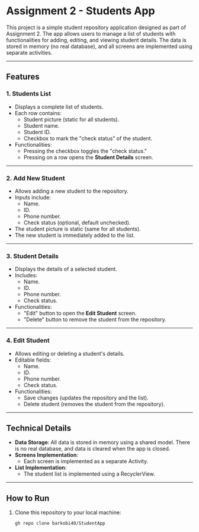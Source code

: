 # Assignment 2 - Students App

This project is a simple student repository application designed as part of Assignment 2. The app allows users to manage a list of students with functionalities for adding, editing, and viewing student details. The data is stored in memory (no real database), and all screens are implemented using separate activities.

---

## Features

### **1. Students List**
- Displays a complete list of students.
- Each row contains:
  - Student picture (static for all students).
  - Student name.
  - Student ID.
  - Checkbox to mark the "check status" of the student.
- Functionalities:
  - Pressing the checkbox toggles the "check status."
  - Pressing on a row opens the **Student Details** screen.

---

### **2. Add New Student**
- Allows adding a new student to the repository.
- Inputs include:
  - Name.
  - ID.
  - Phone number.
  - Check status (optional, default unchecked).
- The student picture is static (same for all students).
- The new student is immediately added to the list.

---

### **3. Student Details**
- Displays the details of a selected student.
- Includes:
  - Name.
  - ID.
  - Phone number.
  - Check status.
- Functionalities:
  - "Edit" button to open the **Edit Student** screen.
  - "Delete" button to remove the student from the repository.

---

### **4. Edit Student**
- Allows editing or deleting a student's details.
- Editable fields:
  - Name.
  - ID.
  - Phone number.
  - Check status.
- Functionalities:
  - Save changes (updates the repository and the list).
  - Delete student (removes the student from the repository).

---

## Technical Details

- **Data Storage**: All data is stored in memory using a shared model. There is no real database, and data is cleared when the app is closed.
- **Screens Implementation**: 
  - Each screen is implemented as a separate Activity.
- **List Implementation**: 
  - The student list is implemented using a RecyclerView.

---

## How to Run

1. Clone this repository to your local machine:
   ```bash
   gh repo clone barkobi40/StudentApp
